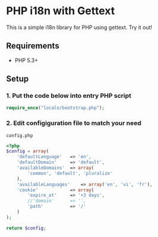 # PHP i18n with Gettext
This is a simple i18n library for PHP using gettext. Try it out!

## Requirements

* PHP 5.3+

## Setup

### 1. Put the code below into entry PHP script
```php
require_once("locale/bootstrap.php");
```
### 2. Edit configiguration file to match your need
`config.php`
```php
<?php
$config = array(
	'defaultLanguage'	=> 'en',
	'defaultDomain'		=> 'default',
	'availableDomains'	=> array(
		'common', 'default', 'pluralize'
	),
	'availableLanguages'	=> array('en', 'vi', 'fr'),
	'cookie'			=> array(
		'expire_at'		=> '+3 days',
		//'domain'		=> '',
		'path'			=> '/'
	)
);

return $config;
```
